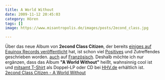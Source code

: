 ```yaml
---
title: A World Without
date: 2009-11-12 20:45:03
category: Hören
tags: []
image: https://www.misantropolis.de/images/posts/2econd_class.jpg

---
```


Über das neue Album von **2econd Class Citizen**, der bereits [einiges auf Equinox Records veröffentlicht](http://www.e-q-x.net/news/releases/?artist=2econd_class_citizen) hat, ist schon viel [Positives](http://longdistancedan.wordpress.com/2009/09/07/2econd-class-citizen-a-world-without/) und Zutreffendes geschrieben worden. [auch](http://www.dmute.net/chronique-album-23570_-_2econd-Class-Citizen_-_A-World-Without.html) auf [Französisch](http://hiphopcore.net/news/770-premier-lp-pour-2econd-class-citizen.html). Deshalb möchte ich nur ergänzen, dass das Album **"A World Without"** heißt, wahnsinnig cool ist und [mitsamt T-Shirt](http://www.flickr.com/photos/8944276@N08/4092253689/sizes/l/in/set-72157622651256469/) als Doppel-LP oder CD bei [HHV.de](http://www.hhv.de/item_173014.html) erhältlich ist.  
[2econd Class Citizen - A World Without](http://www.e-q-x.net/news/releases/2econd-class-citizen-a-world-without/)
